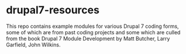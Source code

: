 # drupal7-resources

This repo contains example modules for various Drupal 7 coding forms, some of which are from past coding projects and some which are culled from the book Drupal 7 Module Development by Matt Butcher, Larry Garfield, John Wilkins. 
